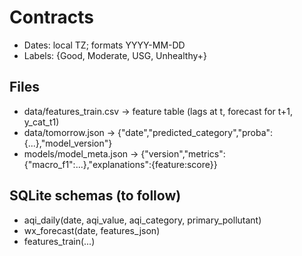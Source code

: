 <!-- -------------------------------------------------------

This defines all project level data & API contracts
  - Documents schemas for raw + derived tables and documents JSON structures i.e. tomorrow.json
  - Records date/time rules i.e. local time zone, date: YYYY-MM-DD and establishes label set for classification
  -  This ensures everyone uses the same inputs/outputs and prevents silent breaking changes
Notes:
  - This file is versioned (v0.1)
  - Any breaking change requires a new ADR (docs/adr)
  - Contracts must stay stable once published
------------------------------------------------------- -->

# Contracts
- Dates: local TZ; formats YYYY-MM-DD
- Labels: {Good, Moderate, USG, Unhealthy+}

## Files
- data/features_train.csv → feature table (lags at t, forecast for t+1, y_cat_t1)
- data/tomorrow.json → {"date","predicted_category","proba":{...},"model_version"}
- models/model_meta.json → {"version","metrics":{"macro_f1":...},"explanations":{feature:score}}

## SQLite schemas (to follow)
- aqi_daily(date, aqi_value, aqi_category, primary_pollutant)
- wx_forecast(date, features_json)
- features_train(...)
